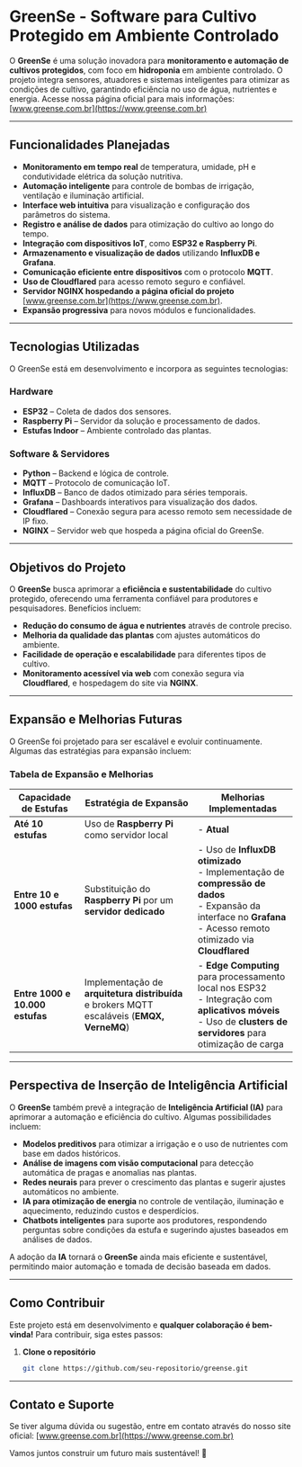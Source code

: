 # GreenSe - Software para Cultivo Protegido em Ambiente Controlado

O **GreenSe** é uma solução inovadora para **monitoramento e automação de cultivos protegidos**, com foco em **hidroponia** em ambiente controlado. O projeto integra sensores, atuadores e sistemas inteligentes para otimizar as condições de cultivo, garantindo eficiência no uso de água, nutrientes e energia. Acesse nossa página oficial para mais informações: [www.greense.com.br](https://www.greense.com.br)

---

## Funcionalidades Planejadas
- **Monitoramento em tempo real** de temperatura, umidade, pH e condutividade elétrica da solução nutritiva.
- **Automação inteligente** para controle de bombas de irrigação, ventilação e iluminação artificial.
- **Interface web intuitiva** para visualização e configuração dos parâmetros do sistema.
- **Registro e análise de dados** para otimização do cultivo ao longo do tempo.
- **Integração com dispositivos IoT**, como **ESP32 e Raspberry Pi**.
- **Armazenamento e visualização de dados** utilizando **InfluxDB e Grafana**.
- **Comunicação eficiente entre dispositivos** com o protocolo **MQTT**.
- **Uso de Cloudflared** para acesso remoto seguro e confiável.
- **Servidor NGINX hospedando a página oficial do projeto** [www.greense.com.br](https://www.greense.com.br).
- **Expansão progressiva** para novos módulos e funcionalidades.

---

## Tecnologias Utilizadas
O GreenSe está em desenvolvimento e incorpora as seguintes tecnologias:

### Hardware
- **ESP32** – Coleta de dados dos sensores.
- **Raspberry Pi** – Servidor da solução e processamento de dados.
- **Estufas Indoor** – Ambiente controlado das plantas.

### Software & Servidores
- **Python** – Backend e lógica de controle.
- **MQTT** – Protocolo de comunicação IoT.
- **InfluxDB** – Banco de dados otimizado para séries temporais.
- **Grafana** – Dashboards interativos para visualização dos dados.
- **Cloudflared** – Conexão segura para acesso remoto sem necessidade de IP fixo.
- **NGINX** – Servidor web que hospeda a página oficial do GreenSe.

---

## Objetivos do Projeto
O **GreenSe** busca aprimorar a **eficiência e sustentabilidade** do cultivo protegido, oferecendo uma ferramenta confiável para produtores e pesquisadores. Benefícios incluem:

- **Redução do consumo de água e nutrientes** através de controle preciso.
- **Melhoria da qualidade das plantas** com ajustes automáticos do ambiente.
- **Facilidade de operação e escalabilidade** para diferentes tipos de cultivo.
- **Monitoramento acessível via web** com conexão segura via **Cloudflared**, e hospedagem do site via **NGINX**.

---

## Expansão e Melhorias Futuras
O GreenSe foi projetado para ser escalável e evoluir continuamente. Algumas das estratégias para expansão incluem:

### **Tabela de Expansão e Melhorias**

| **Capacidade de Estufas** | **Estratégia de Expansão** | **Melhorias Implementadas** |
|-------------------|---------------------|---------------------|
| **Até 10 estufas** | Uso de **Raspberry Pi** como servidor local | - **Atual** |
| **Entre 10 e 1000 estufas** | Substituição do **Raspberry Pi** por um **servidor dedicado** | - Uso de **InfluxDB otimizado** <br> - Implementação de **compressão de dados** <br> - Expansão da interface no **Grafana** <br> - Acesso remoto otimizado via **Cloudflared** |
| **Entre 1000 e 10.000 estufas** | Implementação de **arquitetura distribuída** e brokers MQTT escaláveis (**EMQX, VerneMQ**) | - **Edge Computing** para processamento local nos ESP32 <br> - Integração com **aplicativos móveis** <br> - Uso de **clusters de servidores** para otimização de carga |

---

## Perspectiva de Inserção de Inteligência Artificial
O **GreenSe** também prevê a integração de **Inteligência Artificial (IA)** para aprimorar a automação e eficiência do cultivo. Algumas possibilidades incluem:

- **Modelos preditivos** para otimizar a irrigação e o uso de nutrientes com base em dados históricos.
- **Análise de imagens com visão computacional** para detecção automática de pragas e anomalias nas plantas.
- **Redes neurais** para prever o crescimento das plantas e sugerir ajustes automáticos no ambiente.
- **IA para otimização de energia** no controle de ventilação, iluminação e aquecimento, reduzindo custos e desperdícios.
- **Chatbots inteligentes** para suporte aos produtores, respondendo perguntas sobre condições da estufa e sugerindo ajustes baseados em análises de dados.

A adoção da **IA** tornará o **GreenSe** ainda mais eficiente e sustentável, permitindo maior automação e tomada de decisão baseada em dados.

---

## Como Contribuir
Este projeto está em desenvolvimento e **qualquer colaboração é bem-vinda!** Para contribuir, siga estes passos:

1. **Clone o repositório**
   ```bash
   git clone https://github.com/seu-repositorio/greense.git
   ```

---

## Contato e Suporte
Se tiver alguma dúvida ou sugestão, entre em contato através do nosso site oficial:
[www.greense.com.br](https://www.greense.com.br)

Vamos juntos construir um futuro mais sustentável! 🚀
